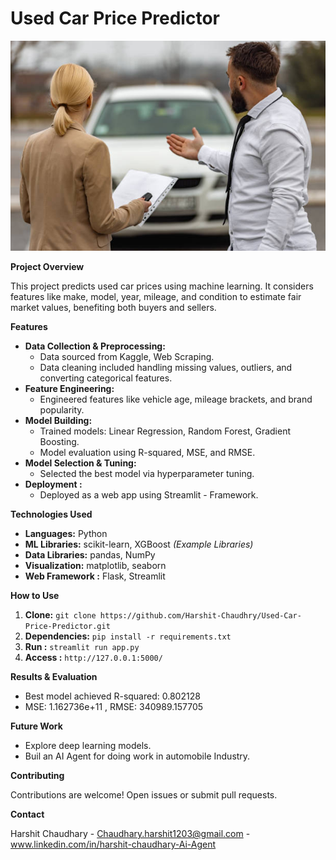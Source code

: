 # Used Car Price Predictor

![Used Car Image](image%20copy.png)  

**Project Overview**

This project predicts used car prices using machine learning.  It considers features like make, model, year, mileage, and condition to estimate fair market values, benefiting both buyers and sellers.

**Features**

* **Data Collection & Preprocessing:**
    * Data sourced from Kaggle, Web Scraping.
    * Data cleaning included handling missing values, outliers, and converting categorical features.
* **Feature Engineering:**
    * Engineered features like vehicle age, mileage brackets, and brand popularity.
* **Model Building:**
    * Trained models: Linear Regression, Random Forest, Gradient Boosting.
    * Model evaluation using R-squared, MSE, and RMSE.
* **Model Selection & Tuning:**
    * Selected the best model via hyperparameter tuning.
* **Deployment :**
    * Deployed as a web app using Streamlit - Framework.

**Technologies Used**

* **Languages:** Python
* **ML Libraries:** scikit-learn, XGBoost *(Example Libraries)*
* **Data Libraries:** pandas, NumPy
* **Visualization:** matplotlib, seaborn
* **Web Framework :** Flask, Streamlit

**How to Use**

1. **Clone:** `git clone https://github.com/Harshit-Chaudhry/Used-Car-Price-Predictor.git`
2. **Dependencies:** `pip install -r requirements.txt`
3. **Run :** `streamlit run app.py`
4. **Access :** `http://127.0.0.1:5000/` 

**Results & Evaluation**

* Best model achieved R-squared: 0.802128	
* MSE: 1.162736e+11	 , RMSE: 340989.157705 

**Future Work**

* Explore deep learning models.
* Buil an AI Agent for doing work in automobile Industry.

**Contributing**

Contributions are welcome! Open issues or submit pull requests.

**Contact**

Harshit Chaudhary - Chaudhary.harshit1203@gmail.com - www.linkedin.com/in/harshit-chaudhary-Ai-Agent

